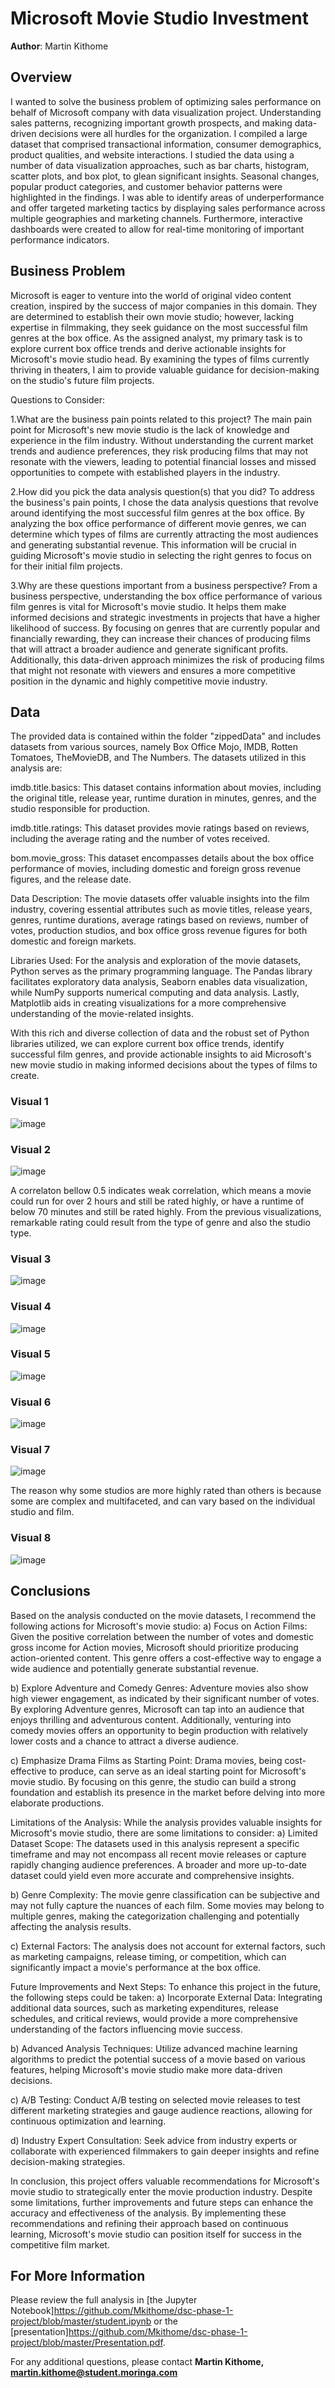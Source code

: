# Microsoft Movie Studio Investment

**Author**: Martin Kithome

## Overview

I wanted to solve the business problem of optimizing sales performance on behalf of Microsoft company with  data visualization project. Understanding sales patterns, recognizing important growth prospects, and making data-driven decisions were all hurdles for the organization. I compiled a large dataset that comprised transactional information, consumer demographics, product qualities, and website interactions. I studied the data using a number of data visualization approaches, such as bar charts, histogram, scatter plots, and box plot, to glean significant insights. Seasonal changes, popular product categories, and customer behavior patterns were highlighted in the findings. I was able to identify areas of underperformance and offer targeted marketing tactics by displaying sales performance across multiple geographies and marketing channels. Furthermore, interactive dashboards were created to allow for real-time monitoring of important performance indicators.

## Business Problem

Microsoft is eager to venture into the world of original video content creation, inspired by the success of major companies in this domain. They are determined to establish their own movie studio; however, lacking expertise in filmmaking, they seek guidance on the most successful film genres at the box office. As the assigned analyst, my primary task is to explore current box office trends and derive actionable insights for Microsoft's movie studio head. By examining the types of films currently thriving in theaters, I aim to provide valuable guidance for decision-making on the studio's future film projects.

Questions to Consider:

1.What are the business pain points related to this project?
The main pain point for Microsoft's new movie studio is the lack of knowledge and experience in the film industry. Without understanding the current market trends and audience preferences, they risk producing films that may not resonate with the viewers, leading to potential financial losses and missed opportunities to compete with established players in the industry.

2.How did you pick the data analysis question(s) that you did?
To address the business's pain points, I chose the data analysis questions that revolve around identifying the most successful film genres at the box office. By analyzing the box office performance of different movie genres, we can determine which types of films are currently attracting the most audiences and generating substantial revenue. This information will be crucial in guiding Microsoft's movie studio in selecting the right genres to focus on for their initial film projects.

3.Why are these questions important from a business perspective?
From a business perspective, understanding the box office performance of various film genres is vital for Microsoft's movie studio. It helps them make informed decisions and strategic investments in projects that have a higher likelihood of success. By focusing on genres that are currently popular and financially rewarding, they can increase their chances of producing films that will attract a broader audience and generate significant profits. Additionally, this data-driven approach minimizes the risk of producing films that might not resonate with viewers and ensures a more competitive position in the dynamic and highly competitive movie industry.

## Data

The provided data is contained within the folder "zippedData" and includes datasets from various sources, namely Box Office Mojo, IMDB, Rotten Tomatoes, TheMovieDB, and The Numbers. The datasets utilized in this analysis are:

imdb.title.basics: This dataset contains information about movies, including the original title, release year, runtime duration in minutes, genres, and the studio responsible for production.

imdb.title.ratings: This dataset provides movie ratings based on reviews, including the average rating and the number of votes received.

bom.movie_gross: This dataset encompasses details about the box office performance of movies, including domestic and foreign gross revenue figures, and the release date.

Data Description:
The movie datasets offer valuable insights into the film industry, covering essential attributes such as movie titles, release years, genres, runtime durations, average ratings based on reviews, number of votes, production studios, and box office gross revenue figures for both domestic and foreign markets.

Libraries Used:
For the analysis and exploration of the movie datasets, Python serves as the primary programming language. The Pandas library facilitates exploratory data analysis, Seaborn enables data visualization, while NumPy supports numerical computing and data analysis. Lastly, Matplotlib aids in creating visualizations for a more comprehensive understanding of the movie-related insights.

With this rich and diverse collection of data and the robust set of Python libraries utilized, we can explore current box office trends, identify successful film genres, and provide actionable insights to aid Microsoft's new movie studio in making informed decisions about the types of films to create.

### Visual 1
![image](https://github.com/Mkithome/dsc-phase-1-project/assets/133040796/94ae291b-b460-4f37-afc9-e697a0bb1c4e)

### Visual 2
![image](https://github.com/Mkithome/dsc-phase-1-project/assets/133040796/4eb1150d-295d-4766-8bff-7b8645da598f)

A correlaton bellow 0.5 indicates weak correlation, which means a movie could run for over 2 hours and still be rated highly, or have a runtime of below 70 minutes and still be rated highly. From the previous visualizations, remarkable rating could result from the type of genre and also the studio type.
### Visual 3

![image](https://github.com/Mkithome/dsc-phase-1-project/assets/133040796/86ed8204-1c8b-4851-8354-be9e0fc5f074)

### Visual 4

![image](https://github.com/Mkithome/dsc-phase-1-project/assets/133040796/c2078de0-4cee-4828-a6a1-f25c8fa8e960)

### Visual 5

![image](https://github.com/Mkithome/dsc-phase-1-project/assets/133040796/5c150334-2de4-41f2-941c-8046aaa8b3cc)

### Visual 6

![image](https://github.com/Mkithome/dsc-phase-1-project/assets/133040796/cd86de6b-8580-408a-a089-600d26fd66a8)

### Visual 7

![image](https://github.com/Mkithome/dsc-phase-1-project/assets/133040796/4a70cd03-1c1b-4277-9b04-5e8e810dd354)

The reason why some studios are more highly rated than others is because some are complex and multifaceted, and can vary based on the individual studio and film.

### Visual 8
![image](https://github.com/Mkithome/dsc-phase-1-project/assets/133040796/64ed5b6c-1796-4261-9722-1cda85119a13)






## Conclusions
Based on the analysis conducted on the movie datasets, I recommend the following actions for Microsoft's movie studio:
a) Focus on Action Films: Given the positive correlation between the number of votes and domestic gross income for Action movies, Microsoft should prioritize producing action-oriented content. This genre offers a cost-effective way to engage a wide audience and potentially generate substantial revenue.

b) Explore Adventure and Comedy Genres: Adventure movies also show high viewer engagement, as indicated by their significant number of votes. By exploring Adventure genres, Microsoft can tap into an audience that enjoys thrilling and adventurous content. Additionally, venturing into comedy movies offers an opportunity to begin production with relatively lower costs and a chance to attract a diverse audience.

c) Emphasize Drama Films as Starting Point: Drama movies, being cost-effective to produce, can serve as an ideal starting point for Microsoft's movie studio. By focusing on this genre, the studio can build a strong foundation and establish its presence in the market before delving into more elaborate productions.

Limitations of the Analysis:
While the analysis provides valuable insights for Microsoft's movie studio, there are some limitations to consider:
a) Limited Dataset Scope: The datasets used in this analysis represent a specific timeframe and may not encompass all recent movie releases or capture rapidly changing audience preferences. A broader and more up-to-date dataset could yield even more accurate and comprehensive insights.

b) Genre Complexity: The movie genre classification can be subjective and may not fully capture the nuances of each film. Some movies may belong to multiple genres, making the categorization challenging and potentially affecting the analysis results.

c) External Factors: The analysis does not account for external factors, such as marketing campaigns, release timing, or competition, which can significantly impact a movie's performance at the box office.

Future Improvements and Next Steps:
To enhance this project in the future, the following steps could be taken:
a) Incorporate External Data: Integrating additional data sources, such as marketing expenditures, release schedules, and critical reviews, would provide a more comprehensive understanding of the factors influencing movie success.

b) Advanced Analysis Techniques: Utilize advanced machine learning algorithms to predict the potential success of a movie based on various features, helping Microsoft's movie studio make more data-driven decisions.

c) A/B Testing: Conduct A/B testing on selected movie releases to test different marketing strategies and gauge audience reactions, allowing for continuous optimization and learning.

d) Industry Expert Consultation: Seek advice from industry experts or collaborate with experienced filmmakers to gain deeper insights and refine decision-making strategies.

In conclusion, this project offers valuable recommendations for Microsoft's movie studio to strategically enter the movie production industry. Despite some limitations, further improvements and future steps can enhance the accuracy and effectiveness of the analysis. By implementing these recommendations and refining their approach based on continuous learning, Microsoft's movie studio can position itself for success in the competitive film market.


## For More Information

Please review the full analysis in [the Jupyter Notebook]https://github.com/Mkithome/dsc-phase-1-project/blob/master/student.ipynb or the [presentation]https://github.com/Mkithome/dsc-phase-1-project/blob/master/Presentation.pdf.

For any additional questions, please contact **Martin Kithome, martin.kithome@student.moringa.com**

